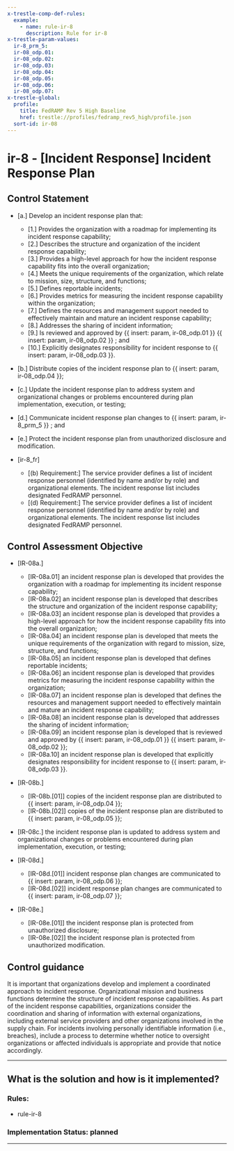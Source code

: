 ```yaml
---
x-trestle-comp-def-rules:
  example:
    - name: rule-ir-8
      description: Rule for ir-8
x-trestle-param-values:
  ir-8_prm_5:
  ir-08_odp.01:
  ir-08_odp.02:
  ir-08_odp.03:
  ir-08_odp.04:
  ir-08_odp.05:
  ir-08_odp.06:
  ir-08_odp.07:
x-trestle-global:
  profile:
    title: FedRAMP Rev 5 High Baseline
    href: trestle://profiles/fedramp_rev5_high/profile.json
  sort-id: ir-08
---
```


# ir-8 - \[Incident Response\] Incident Response Plan

## Control Statement

- \[a.\] Develop an incident response plan that:

  - \[1.\] Provides the organization with a roadmap for implementing its incident response capability;
  - \[2.\] Describes the structure and organization of the incident response capability;
  - \[3.\] Provides a high-level approach for how the incident response capability fits into the overall organization;
  - \[4.\] Meets the unique requirements of the organization, which relate to mission, size, structure, and functions;
  - \[5.\] Defines reportable incidents;
  - \[6.\] Provides metrics for measuring the incident response capability within the organization;
  - \[7.\] Defines the resources and management support needed to effectively maintain and mature an incident response capability;
  - \[8.\] Addresses the sharing of incident information;
  - \[9.\] Is reviewed and approved by {{ insert: param, ir-08_odp.01 }} {{ insert: param, ir-08_odp.02 }} ; and
  - \[10.\] Explicitly designates responsibility for incident response to {{ insert: param, ir-08_odp.03 }}.

- \[b.\] Distribute copies of the incident response plan to {{ insert: param, ir-08_odp.04 }};

- \[c.\] Update the incident response plan to address system and organizational changes or problems encountered during plan implementation, execution, or testing;

- \[d.\] Communicate incident response plan changes to {{ insert: param, ir-8_prm_5 }} ; and

- \[e.\] Protect the incident response plan from unauthorized disclosure and modification.

- \[ir-8_fr\]

  - \[(b) Requirement:\] The service provider defines a list of incident response personnel (identified by name and/or by role) and organizational elements. The incident response list includes designated FedRAMP personnel.
  - \[(d) Requirement:\] The service provider defines a list of incident response personnel (identified by name and/or by role) and organizational elements. The incident response list includes designated FedRAMP personnel.

## Control Assessment Objective

- \[IR-08a.\]

  - \[IR-08a.01\] an incident response plan is developed that provides the organization with a roadmap for implementing its incident response capability;
  - \[IR-08a.02\] an incident response plan is developed that describes the structure and organization of the incident response capability;
  - \[IR-08a.03\] an incident response plan is developed that provides a high-level approach for how the incident response capability fits into the overall organization;
  - \[IR-08a.04\] an incident response plan is developed that meets the unique requirements of the organization with regard to mission, size, structure, and functions;
  - \[IR-08a.05\] an incident response plan is developed that defines reportable incidents;
  - \[IR-08a.06\] an incident response plan is developed that provides metrics for measuring the incident response capability within the organization;
  - \[IR-08a.07\] an incident response plan is developed that defines the resources and management support needed to effectively maintain and mature an incident response capability;
  - \[IR-08a.08\] an incident response plan is developed that addresses the sharing of incident information;
  - \[IR-08a.09\] an incident response plan is developed that is reviewed and approved by {{ insert: param, ir-08_odp.01 }} {{ insert: param, ir-08_odp.02 }};
  - \[IR-08a.10\] an incident response plan is developed that explicitly designates responsibility for incident response to {{ insert: param, ir-08_odp.03 }}.

- \[IR-08b.\]

  - \[IR-08b.[01]\] copies of the incident response plan are distributed to {{ insert: param, ir-08_odp.04 }};
  - \[IR-08b.[02]\] copies of the incident response plan are distributed to {{ insert: param, ir-08_odp.05 }};

- \[IR-08c.\] the incident response plan is updated to address system and organizational changes or problems encountered during plan implementation, execution, or testing;

- \[IR-08d.\]

  - \[IR-08d.[01]\] incident response plan changes are communicated to {{ insert: param, ir-08_odp.06 }};
  - \[IR-08d.[02]\] incident response plan changes are communicated to {{ insert: param, ir-08_odp.07 }};

- \[IR-08e.\]

  - \[IR-08e.[01]\] the incident response plan is protected from unauthorized disclosure;
  - \[IR-08e.[02]\] the incident response plan is protected from unauthorized modification.

## Control guidance

It is important that organizations develop and implement a coordinated approach to incident response. Organizational mission and business functions determine the structure of incident response capabilities. As part of the incident response capabilities, organizations consider the coordination and sharing of information with external organizations, including external service providers and other organizations involved in the supply chain. For incidents involving personally identifiable information (i.e., breaches), include a process to determine whether notice to oversight organizations or affected individuals is appropriate and provide that notice accordingly.

______________________________________________________________________

## What is the solution and how is it implemented?

<!-- For implementation status enter one of: implemented, partial, planned, alternative, not-applicable -->

<!-- Note that the list of rules under ### Rules: is read-only and changes will not be captured after assembly to JSON -->

<!-- Add control implementation description here for control: ir-8 -->

### Rules:

  - rule-ir-8

### Implementation Status: planned

______________________________________________________________________
